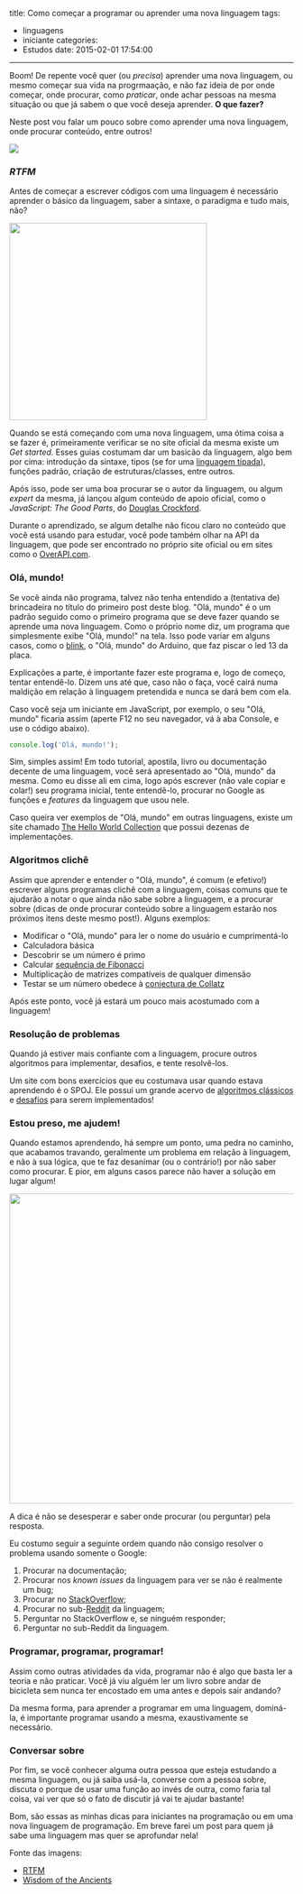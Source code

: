 title: Como começar a programar ou aprender uma nova linguagem
tags:
  - linguagens
  - iniciante
categories:
  - Estudos
date: 2015-02-01 17:54:00
---
Boom! De repente você quer (ou _precisa_) aprender uma nova linguagem, ou mesmo começar sua vida na progrmaação, e não faz ideia de por onde começar, onde procurar, como _praticar_, onde achar pessoas na mesma situação ou que já sabem o que você deseja aprender. __O que fazer?__

Neste post vou falar um pouco sobre como aprender uma nova linguagem, onde procurar conteúdo, entre outros!

<img src="http://www.westrehab.com/wp-content/uploads/ready-set-go.jpg" />

<!-- more -->

### _RTFM_

Antes de começar a escrever códigos com uma linguagem é necessário aprender o básico da linguagem, saber a sintaxe, o paradigma e tudo mais, não?

<img style="width: 350px" src="http://imgs.xkcd.com/comics/rtfm.png"/>

Quando se está começando com uma nova linguagem, uma ótima coisa a se fazer é, primeiramente verificar se no site oficial da mesma existe um _Get started_. Esses guias costumam dar um basicão da linguagem, algo bem por cima: introdução da sintaxe, tipos (se for uma [linguagem tipada](https://en.wikipedia.org/wiki/Type_system)), funções padrão, criação de estruturas/classes, entre outros.

Após isso, pode ser uma boa procurar se o autor da linguagem, ou algum _expert_ da mesma, já lançou algum conteúdo de apoio oficial, como o _JavaScript: The Good Parts_, do [Douglas Crockford](http://crockford.com/).

Durante o aprendizado, se algum detalhe não ficou claro no conteúdo que você está usando para estudar, você pode também olhar na API da linguagem, que pode ser encontrado no próprio site oficial ou em sites como o [OverAPI.com](http://overapi.com/).

### Olá, mundo!

Se você ainda não programa, talvez não tenha entendido a (tentativa de) brincadeira no título do primeiro post deste blog. "Olá, mundo" é o um padrão seguido como o primeiro programa que se deve fazer quando se aprende uma nova linguagem. Como o próprio nome diz, um programa que simplesmente exibe "Olá, mundo!" na tela. Isso pode variar em alguns casos, como o [blink](http://arduino.cc/en/tutorial/blink), o "Olá, mundo" do Arduino, que faz piscar o led 13 da placa.

Explicações a parte, é importante fazer este programa e, logo de começo, tentar entendê-lo. Dizem uns até que, caso não o faça, você cairá numa maldição em relação à linguagem pretendida e nunca se dará bem com ela.

Caso você seja um iniciante em JavaScript, por exemplo, o seu "Olá, mundo" ficaria assim (aperte F12 no seu navegador, vá à aba Console, e use o código abaixo).

```js
console.log('Olá, mundo!');
```

Sim, simples assim! Em todo tutorial, apostila, livro ou documentação decente de uma linguagem, você será apresentado ao "Olá, mundo" da mesma. Como eu disse ali em cima, logo após escrever (não vale copiar e colar!) seu programa inicial, tente entendê-lo, procurar no Google as funções e _features_ da linguagem que usou nele.

Caso queira ver exemplos de "Olá, mundo" em outras linguagens, existe um site chamado [The Hello World Collection](http://helloworldcollection.de/) que possui dezenas de implementações.

### Algoritmos clichê

Assim que aprender e entender o "Olá, mundo", é comum (e efetivo!) escrever alguns programas clichê com a linguagem, coisas comuns que te ajudarão a notar o que ainda não sabe sobre a linguagem, e a procurar sobre (dicas de onde procurar conteúdo sobre a linguagem estarão nos próximos itens deste mesmo post!). Alguns exemplos:

- Modificar o "Olá, mundo" para ler o nome do usuário e cumprimentá-lo
- Calculadora básica
- Descobrir se um número é primo
- Calcular [sequência de Fibonacci](http://en.wikipedia.org/wiki/Fibonacci_number)
- Multiplicação de matrizes compatíveis de qualquer dimensão
- Testar se um número obedece à [conjectura de Collatz](http://en.wikipedia.org/wiki/Collatz_conjecture)

Após este ponto, você já estará um pouco mais acostumado com a linguagem!

### Resolução de problemas

Quando já estiver mais confiante com a linguagem, procure outros algoritmos para implementar, desafios, e tente resolvê-los.

Um site com bons exercícios que eu costumava usar quando estava aprendendo é o SPOJ. Ele possui um grande acervo de [algoritmos clássicos](http://www.spoj.com/problems/classical/) e [desafios](http://www.spoj.com/problems/challenge/) para serem implementados!

### Estou preso, me ajudem!

Quando estamos aprendendo, há sempre um ponto, uma pedra no caminho, que acabamos travando, geralmente um problema em relação à linguagem, e não à sua lógica, que te faz desanimar (ou o contrário!) por não saber como procurar. E pior, em alguns casos parece não haver a solução em lugar algum!

<img style="width: 550px" src="http://imgs.xkcd.com/comics/wisdom_of_the_ancients.png"/>

A dica é não se desesperar e saber onde procurar (ou perguntar) pela resposta.

Eu costumo seguir a seguinte ordem quando não consigo resolver o problema usando somente o Google:

1. Procurar na documentação;
2. Procurar nos _known issues_ da linguagem para ver se não é realmente um bug;
3. Procurar no [StackOverflow](http://stackoverflow.com/);
4. Procurar no sub-[Reddit](http://www.reddit.com/) da linguagem;
5. Perguntar no StackOverflow e, se ninguém responder;
6. Perguntar no sub-Reddit da linguagem.

### Programar, programar, programar!

Assim como outras atividades da vida, programar não é algo que basta ler a teoria e não praticar. Você já viu alguém ler um livro sobre andar de bicicleta sem nunca ter encostado em uma antes e depois sair andando?

Da mesma forma, para aprender a programar em uma linguagem, dominá-la, é importante programar usando a mesma, exaustivamente se necessário.

### Conversar sobre

Por fim, se você conhecer alguma outra pessoa que esteja estudando a mesma linguagem, ou já saiba usá-la, converse com a pessoa sobre, discuta o porque de usar uma função ao invés de outra, como faria tal coisa, vai ver que só o fato de discutir já vai te ajudar bastante!

Bom, são essas as minhas dicas para iniciantes na programação ou em uma nova linguagem de programação. Em breve farei um post para quem já sabe uma linguagem mas quer se aprofundar nela!

Fonte das imagens:

* [RTFM](http://xkcd.com/293/)
* [Wisdom of the Ancients](http://xkcd.com/979/)